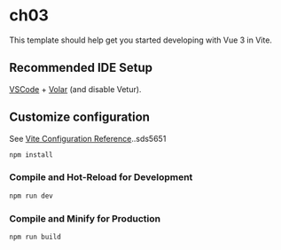 # ch03

This template should help get you started developing with Vue 3 in Vite.

## Recommended IDE Setup

[VSCode](https://code.visualstudio.com/) + [Volar](https://marketplace.visualstudio.com/items?itemName=Vue.volar) (and disable Vetur).

## Customize configuration

See [Vite Configuration Reference](https://vite.dev/config/)..sds5651
```sh
npm install
```

### Compile and Hot-Reload for Development

```sh
npm run dev
```

### Compile and Minify for Production

```sh
npm run build
```

